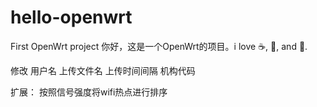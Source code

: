 # hello-openwrt
First OpenWrt project
你好，这是一个OpenWrt的项目。i love :coffee:, :pizza:, and :dancer:.


修改 用户名 上传文件名  上传时间间隔  机构代码


扩展：
按照信号强度将wifi热点进行排序



